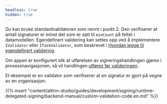 ```yaml
---
headless: true
hidden: true
---
```


Du kan bruke standardvalidatoren som nevnt i punkt 2. Den verifiserer at antall signaturer er minst det som er satt til
`minCount` på feltet i datamodellen. Egendefinert validering kan settes opp ved å implementere `IValidator` eller `ITaskValidator`, som
beskrevet i [Hvordan legge til egendefinert validering](https://docs.altinn.studio/altinn-studio/reference/logic/validation/#server-side-validation).

Om appen er konfigurert slik at utførelsen av signeringshandlingen gjøres i prosessnavigasjonen, så vil handlingen [utføres før valideringen](https://docs.altinn.studio/altinn-studio/reference/logic/validation/#server-side-validation).

Et eksempel er en validator som verifiserer at en signatur er gjort på vegne av en organisasjon:

{{% insert "content/altinn-studio/guides/development/signing/runtime-delegated-signing/backend-manual/custom-validation-code.en.md" %}}